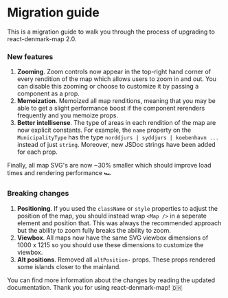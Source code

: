 # Migration guide

This is a migration guide to walk you through the process of upgrading to react-denmark-map 2.0.

### New features

1. **Zooming**. Zoom controls now appear in the top-right hand corner of every rendition of the map which allows users to zoom in and out. You can disable this zooming or choose to customize it by passing a component as a prop.
2. **Memoization**. Memoized all map renditions, meaning that you may be able to get a slight performance boost if the component rerenders frequently and you memoize props.
3. **Better intellisense**. The type of areas in each rendition of the map are now explicit constants. For example, the `name` property on the `MunicipalityType` has the type `norddjurs | syddjurs | koebenhavn ...` instead of just `string`. Moreover, new JSDoc strings have been added for each prop.

Finally, all map SVG's are now ~30% smaller which should improve load times and rendering performance 🏎️

### Breaking changes

1. **Positioning**. If you used the `className` or `style` properties to adjust the position of the map, you should instead wrap `<Map />` in a seperate element and position that. This was always the recommended approach but the ability to zoom fully breaks the ability to zoom.
2. **Viewbox**. All maps now have the same SVG viewbox dimensions of 1000 x 1215 so you should use these dimensions to customize the viewbox.
3. **Alt positions**. Removed all `altPosition-` props. These props rendered some islands closer to the mainland.

You can find more information about the changes by reading the updated documentation. Thank you for using react-denmark-map! 🇩🇰
